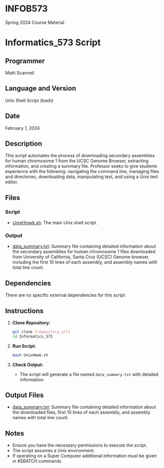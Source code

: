 # INFOB573
Spring 2024 Course Material
# Informatics_573 Script

## Programmer
Matti Scannell

## Language and Version
Unix Shell Script (bash)

## Date
February 1, 2024

## Description
This script automates the process of downloading secondary assemblies for human chromosome 1 from the UCSC Genome Browser, extracting information, and creating a summary file. Professor seeks to give students experience with the following: navigating the command line, managing files and directories, downloading data, manipulating text, and using a Unix text editor.

## Files

### Script
- [UnixHmwk.sh](UnixHmwk.sh): The main Unix shell script.

### Output
- [data_summary.txt](data_summary.txt): Summary file containing detailed information about the secondary assemblies for human chromosome 1 files downloaded from University of California, Santa Cruz (UCSC) Genome browser, including the first 10 lines of each assembly, and assembly names with total line count.

## Dependencies
There are no specific external dependencies for this script.

## Instructions
1. **Clone Repository:**
    ```bash
    git clone [repository_url]
    cd Informatics_573
    ```

2. **Run Script:**
    ```bash
    bash UnixHmwk.sh
    ```

3. **Check Output:**
    - The script will generate a file named `data_summary.txt` with detailed information.

## Output Files
- [data_summary.txt](data_summary.txt): Summary file containing detailed information about the downloaded files, first 10 lines of each assembly, and assembly names with total line count.

## Notes
- Ensure you have the necessary permissions to execute the script.
- The script assumes a Unix environment.
- If operating on a Super Computer additional information must be given in #SBATCH commands
